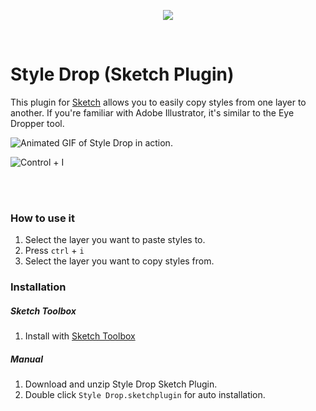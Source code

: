 <p align="center">
  <img align="center" src="http://ryanmclaughlin.s3-us-west-2.amazonaws.com/share/share/5HQMKAxkrN/StyleDrop.png" />
</p>

<br/>

# Style Drop (Sketch Plugin)

This plugin for [Sketch][] allows you to easily copy styles from one layer to another. If you're familiar with Adobe Illustrator, it's similar to the Eye Dropper tool.

![Animated GIF of Style Drop in action.](http://ryanmclaughlin.s3-us-west-2.amazonaws.com/share/share/4uXpXAyYFY/sketch_styledrop3.gif)

![Control + I](http://ryanmclaughlin.s3-us-west-2.amazonaws.com/share/share/sQ9hT8zbEh/StyleDrop_Keyboard.svg)

<br/><br/>

### How to use it
1. Select the layer you want to paste styles to.
2. Press `ctrl` + `i`
3. Select the layer you want to copy styles from.

[Sketch]: http://bohemiancoding.com/sketch/

### Installation

##### Sketch Toolbox
1. Install with [Sketch Toolbox](sketchtoolbox.com)

##### Manual
1. Download and unzip Style Drop Sketch Plugin.
2. Double click `Style Drop.sketchplugin` for auto installation.
